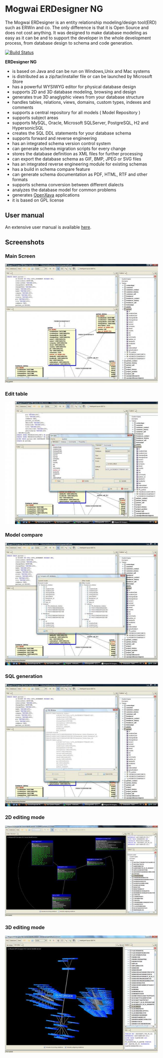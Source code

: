 # Mogwai ERDesigner NG

The Mogwai ERDesigner is an entity relationship modeling/design tool(ERD) such as ERWin and co. The only difference is that it is Open Source and does not cost anything. It was designed to make database modeling as easy as it can be and to support the developer in the whole development process, from database design to schema and code generation.

[![Build Status](https://travis-ci.org/mirkosertic/MogwaiERDesignerNG.svg?branch=master)](https://travis-ci.org/mirkosertic/MogwaiERDesignerNG)

**ERDesigner NG**
* is based on Java and can be run on Windows,Unix and Mac systems
* is distributed as a zip/tar/installer file or can be launched by Microsoft Store
* has a powerful WYSIWYG editor for physical database design
* supports 2D and 3D database modeling, browsing and design
* generates true 3D anaglyphic views from your database structure
* handles tables, relations, views, domains, custom types, indexes and comments
* supports a central repository for all models ( Model Repository )
* supports subject areas
* supports MySQL, Oracle, Microsoft SQLServer, PostgreSQL, H2 and HypersonicSQL
* creates the SQL DDL statements for your database schema
* supports forward and reverse engineering
* has an integrated schema version control system
* can generate schema migration scripts for every change
* stores the database definition as XML files for further processing
* can export the database schema as GIF, BMP, JPEG or SVG files
* has an integrated reverse engineering module for existing schemas
* has a build in schema compare feature
* can generate schema documentation as PDF, HTML, RTF and other formats
* supports schema conversion between different dialects
* analyzes the database model for common problems
* generates [OpenXava](https://www.openxava.org/) applications
* it is based on GPL license

## User manual

An extensive user manual is available [here](userdoc/MogwaiERDesignerNG.pdf).

## Screenshots

### Main Screen
![Main Screen](screenshots/main_screen.jpg)

### Edit table
![Edit table](screenshots/edit_table.jpg)

### Model compare
![Model compare](screenshots/model_compare.jpg)

### SQL generation
![SQL generation](screenshots/sql_generation.jpg)

### 2D editing mode
![2D mode](screenshots/2d_editing_mode.jpg)

### 3D editing mode
![3D mode](screenshots/3d_editing_mode.jpg)